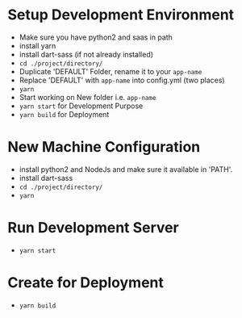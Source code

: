# Setup Development Environment

 - Make sure you have python2 and saas in path
 - install yarn
 - install dart-sass (if not already installed)
 - `cd ./project/directory/`
 - Duplicate 'DEFAULT' Folder, rename it to your `app-name`
 - Replace 'DEFAULT' with `app-name` into config.yml (two places)
 - `yarn`
 - Start working on New folder i.e. `app-name`
 - `yarn start` for Development Purpose
 - `yarn build` for Deployment
 


# New Machine Configuration
 - install python2 and NodeJs and make sure it available in 'PATH'.
 - install dart-sass
 - `cd ./project/directory/`
 - `yarn`

# Run Development Server
 - `yarn start`

# Create for Deployment
 - `yarn build`
